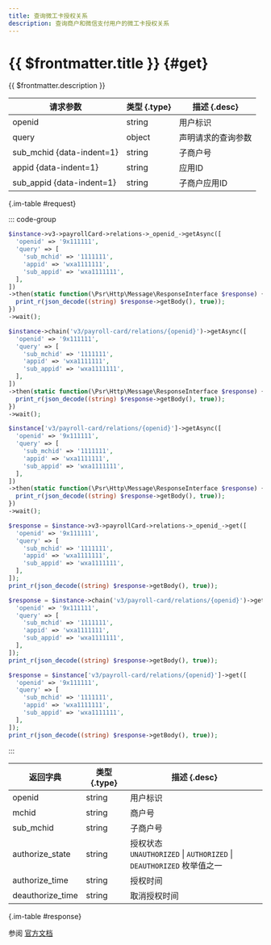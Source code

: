 ```yaml
---
title: 查询微工卡授权关系
description: 查询商户和微信支付用户的微工卡授权关系
---
```


# {{ $frontmatter.title }} {#get}

{{ $frontmatter.description }}

| 请求参数 | 类型 {.type} | 描述 {.desc}
| --- | --- | ---
| openid | string | 用户标识
| query | object | 声明请求的查询参数
| sub_mchid {data-indent=1} | string | 子商户号
| appid {data-indent=1} | string | 应用ID
| sub_appid {data-indent=1} | string | 子商户应用ID

{.im-table #request}

::: code-group

```php [异步纯链式]
$instance->v3->payrollCard->relations->_openid_->getAsync([
  'openid' => '9x111111',
  'query' => [
    'sub_mchid' => '1111111',
    'appid' => 'wxa1111111',
    'sub_appid' => 'wxa1111111',
  ],
])
->then(static function(\Psr\Http\Message\ResponseInterface $response) {
  print_r(json_decode((string) $response->getBody(), true));
})
->wait();
```

```php [异步声明式]
$instance->chain('v3/payroll-card/relations/{openid}')->getAsync([
  'openid' => '9x111111',
  'query' => [
    'sub_mchid' => '1111111',
    'appid' => 'wxa1111111',
    'sub_appid' => 'wxa1111111',
  ],
])
->then(static function(\Psr\Http\Message\ResponseInterface $response) {
  print_r(json_decode((string) $response->getBody(), true));
})
->wait();
```

```php [异步属性式]
$instance['v3/payroll-card/relations/{openid}']->getAsync([
  'openid' => '9x111111',
  'query' => [
    'sub_mchid' => '1111111',
    'appid' => 'wxa1111111',
    'sub_appid' => 'wxa1111111',
  ],
])
->then(static function(\Psr\Http\Message\ResponseInterface $response) {
  print_r(json_decode((string) $response->getBody(), true));
})
->wait();
```

```php [同步纯链式]
$response = $instance->v3->payrollCard->relations->_openid_->get([
  'openid' => '9x111111',
  'query' => [
    'sub_mchid' => '1111111',
    'appid' => 'wxa1111111',
    'sub_appid' => 'wxa1111111',
  ],
]);
print_r(json_decode((string) $response->getBody(), true));
```

```php [同步声明式]
$response = $instance->chain('v3/payroll-card/relations/{openid}')->get([
  'openid' => '9x111111',
  'query' => [
    'sub_mchid' => '1111111',
    'appid' => 'wxa1111111',
    'sub_appid' => 'wxa1111111',
  ],
]);
print_r(json_decode((string) $response->getBody(), true));
```

```php [同步属性式]
$response = $instance['v3/payroll-card/relations/{openid}']->get([
  'openid' => '9x111111',
  'query' => [
    'sub_mchid' => '1111111',
    'appid' => 'wxa1111111',
    'sub_appid' => 'wxa1111111',
  ],
]);
print_r(json_decode((string) $response->getBody(), true));
```

:::

| 返回字典 | 类型 {.type} | 描述 {.desc}
| --- | --- | ---
| openid | string | 用户标识
| mchid | string | 商户号
| sub_mchid | string | 子商户号
| authorize_state | string | 授权状态<br/>`UNAUTHORIZED` \| `AUTHORIZED` \| `DEAUTHORIZED` 枚举值之一
| authorize_time | string | 授权时间
| deauthorize_time | string | 取消授权时间

{.im-table #response}

参阅 [官方文档](https://pay.weixin.qq.com/wiki/doc/apiv3_partner/Offline/apis/chapter4_1_2.shtml)
